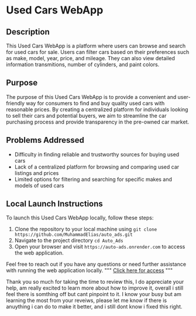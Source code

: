 # Used Cars WebApp

## Description
This Used Cars WebApp is a platform where users can browse and search for used cars for sale. Users can filter cars based on their preferences such as make, model, year, price, and mileage. They can also view detailed information transmitions, number of cylinders, and paint colors.

## Purpose
The purpose of this Used Cars WebApp is to provide a convenient and user-friendly way for consumers to find and buy quality used cars with reasonable prices. By creating a centralized platform for individuals looking to sell their cars and potential buyers, we aim to streamline the car purchasing process and provide transparency in the pre-owned car market.

## Problems Addressed
- Difficulty in finding reliable and trustworthy sources for buying used cars
- Lack of a centralized platform for browsing and comparing used car listings and prices
- Limited options for filtering and searching for specific makes and models of used cars

## Local Launch Instructions
To launch this Used Cars WebApp locally, follow these steps:
1. Clone the repository to your local machine using `git clone https://github.com/MuhammadElias/auto_ads.git`
2. Navigate to the project directory `cd Auto_Ads`
3. Open your browser and visit `https://auto-ads.onrender.com` to access the web application.

Feel free to reach out if you have any questions or need further assistance with running the web application locally.
"""
[Click here for access](https://auto-ads.onrender.com/)
"""

Thank you so much for taking the time to review this, I do appreciate your help, am really excited to learn more about how to improve it, overall i still feel there is somthing off but cant pinpoint to it. I know your busy but am learning the most from your reveiws, please let me know if there is anuything i can do to make it better, and i still dont know i fixed this right.